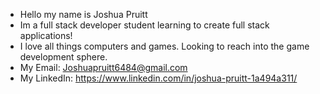 - Hello my name is Joshua Pruitt
- Im a full stack developer student learning to create full stack applications!
- I love all things computers and games. Looking to reach into the game development sphere.
- My Email: <a href="joshuapruitt6484@gmail.com">Joshuapruitt6484@gmail.com</a>
- My LinkedIn: <a href="https://www.linkedin.com/in/joshua-pruitt-1a494a311">https://www.linkedin.com/in/joshua-pruitt-1a494a311/</a>

<!---
JoshuaPruitt/JoshuaPruitt is a ✨ special ✨ repository because its `README.md` (this file) appears on your GitHub profile.
You can click the Preview link to take a look at your changes.
--->
